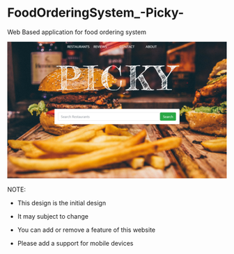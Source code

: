 # FoodOrderingSystem_-Picky-
Web Based application for food ordering system

![alt text](https://github.com/ZandroDadullaJr/FoodOrderingSystem_-Picky-/blob/master/Picky.com/picky.png)


NOTE:
  * This design is the initial design
  
  * It may subject to change
  
  * You can add or remove a feature of this website
  
  * Please add a support for mobile devices

